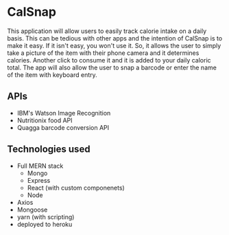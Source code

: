 # CalSnap
This application will allow users to easily track calorie intake on a daily basis.  This can be tedious with other 
apps and the intention of CalSnap is to make it easy.  If it isn't easy, you won't use it.  So, it allows the user
to simply take a picture of the item with their phone camera and it determines calories.  Another click to consume it 
and it is added to your daily caloric total.  The app will also allow the user to snap a barcode or enter the name
of the item with keyboard entry.

## APIs
  * IBM's Watson Image Recognition
  * Nutritionix food API
  * Quagga barcode conversion API

## Technologies used
* Full MERN stack 
  * Mongo
  * Express
  * React (with custom componenets)
  * Node
* Axios
* Mongoose
* yarn (with scripting)
* deployed to heroku
